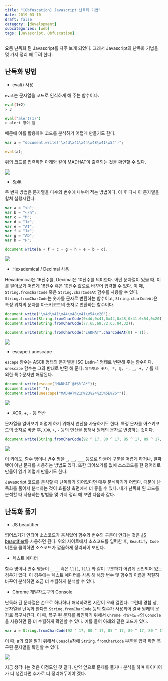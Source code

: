```yaml
---
title: "[Obfuscation] Javascript 난독화 기법"
date: 2019-03-10
draft: false
category: [development]
subcategories: [web]
tags: [Javascript, Obfuscation]
---
```


요즘 난독화 된 Javascript를 자주 보게 되었다.
그래서 Javascript의 난독화 기법을 몇 가지 정리 해 두려 한다.  

<!--more-->

## 난독화 방법  

* eval() 사용  

`eval`는 문자열을 코드로 인식하게 해 주는 함수이다.  

```sh
eval(1+2)
> 3

eval("alert(1)")
> alert 창이 뜸
```

때문에 이를 활용하여 코드를 분석하기 어렵게 만들기도 한다.  

```javascript
var a = "document.write('\x4d\x41\x44\x48\x41\x54')";

eval(a);
```

위의 코드를 입력하면 아래와 같이 MADHAT이 출력되는 것을 확인할 수 있다.  

![](/images/js_obfuscation/obfuscation_01.png)  

* Split

두 번째 방법은 문자열을 다수의 변수에 나누어 적는 방법이다.
이 후 다시 이 문자열을 합쳐 실행시킨다.  

```javascript
var a = "<h";
var b = "</h";
var c = "M";
var d = "1>";
var e = "AT";
var f = "1>";
var g = "AD";
var h = "H";

document.write(a + f + c + g + h + e + b + d);
```

![](/images/js_obfuscation/obfuscation_02.png)  

* Hexademical / Decimal 사용  

Hexademical은 16진수를, Decimal은 10진수를 의미한다.
어떤 문자열이 있을 때, 이를 알아보기 어렵게 16진수 혹은 10진수 값으로 바꾸어 입력할 수 있다.
이 때, `String.fromCharCode` 혹은 `String.charCodeAt` 함수를 사용할 수 있다.
`String.fromCharCode`는 숫자를 문자로 변환하는 함수이고, `String.charCodeAt`은 특정 위치의 문자를 아스키코드의 숫자로 변환하는 함수이다.  

```javascript
document.write('\x4d\x41\x44\x48\x41\x54\x20');
document.write(String.fromCharCode(0x4d,0x41,0x44,0x48,0x41,0x54,0x20));
document.write(String.fromCharCode(77,65,68,72,65,84,32));

document.write(String.fromCharCode("LADHAT".charCodeAt(0) + 1));
```

![](/images/js_obfuscation/obfuscation_03.png)  

* escape / unescape

`escape` 함수는 ASCII 형태의 문자열을 ISO Latin-1 형태로 변환해 주는 함수이다.
`unescape` 함수는 그와 반대로 반환 해 준다.
`알파벳과 숫자, *, @, -, _, +, /` 를 제외한 특수문자만 해당된다.  

```javascript
document.write(escape("MADHAT!@#$%^&*"));
document.write(" ");
document.write(unescape("MADHAT%21@%23%24%25%5E%26*"));
```

![](/images/js_obfuscation/obfuscation_04.png)  

* XOR, +, - 등 연산  

문자열을 알아보기 어렵게 하기 위해서 연산을 사용하기도 한다.
특정 문자를 아스키코드의 숫자로 바꾼 후, `XOR`, `+`, `-` 등의 연산을 통해서 원래의 문자로 변경하는 것이다.  

```javascript
document.write(String.fromCharCode(92 ^ 17, 80 ^ 17, 85 ^ 17, 89 ^ 17, 80 ^ 17, 69 ^ 17));
```

![](/images/js_obfuscation/obfuscation_05.png)  

이 외에도, 함수 명이나 변수 명을 `_`, `__`, `___` 등으로 만들어 구분을 어렵게 하거나, 알파벳이 아닌 문자를 사용하는 방법도 있다.
또한 띄어쓰기를 없애 소스코드를 한 덩어리로 만들어 읽기 어렵게 만들기도 한다.

Javascript 코드를 분석할 때 난독화가 되어있다면 매우 분석하기가 어렵다.
때문에 난독화를 풀어서 분석하는 것이 효율성 측면에서 더 좋을 수 있다.
내가 난독화 된 코드를 분석할 때 사용하는 방법을 몇 가지 정리 해 보면 다음과 같다.  

## 난독화 풀기  

* JS beautifier  

띄어쓰기가 안되어 소스코드가 뭉쳐있어 함수와 변수의 구분이 안되는 것은 [JS beautifier](https://beautifier.io/)를 사용하면 된다.
위의 사이트에서 소스코드를 입력한 후, `Beautify Code` 버튼을 클릭하면 소스코드가 깔끔하게 정리되어 보인다.  

* 텍스트 에디터  

함수 명이나 변수 명들이 `_`, `__` 혹은 `ll11`, `l1l1` 와 같이 구분하기 어렵게 선언되어 있는 경우가 있다.
이 경우에는 텍스트 에디터를 사용 해 해당 변수 및 함수의 이름을 적절히 바꾸어 분석하면 조금 더 수월하게 분석할 수 있다.

* Chrome 개발자도구의 Console

난독화 된 문자열은 손으로 하나하나 해석하려면 시간이 오래 걸린다.
그런데 경험 상, 문자열을 난독화 한다면 `String.fromCharCode` 등의 함수가 사용되어 결국 원래의 문자로 복구시킨다.
이 때, 복구 된 문자를 확인하기 위해서 `Chrome 개발자도구`의 `Console`을 사용하면 좀 더 수월하게 확인할 수 있다.
예를 들어 아래와 같은 코드가 있다.  

```javascript
var a = String.fromCharCode(92 ^ 17, 80 ^ 17, 85 ^ 17, 89 ^ 17, 80 ^ 17, 69 ^ 17);
```

이 때, a의 값을 알기 위해서 `Console`창에 `String.fromCharCode` 부분을 입력 하면 복구된 문자열을 확인할 수 있다.  

![](/images/js_obfuscation/obfuscation_06.png)  

지금 생각나는 것은 이정도인 것 같다.
만약 앞으로 문제를 풀거나 분석을 하며 아이디어가 더 생긴다면 추가로 더 정리해두어야 겠다.  
